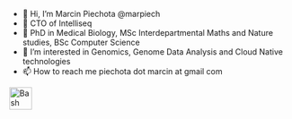 - 👋 Hi, I’m Marcin Piechota @marpiech
- :briefcase: CTO of Intelliseq
- :briefcase: PhD in Medical Biology, MSc Interdepartmental Maths and Nature studies, BSc Computer Science
- 👀 I’m interested in Genomics, Genome Data Analysis and Cloud Native technologies
- 📫 How to reach me piechota dot marcin at gmail com

<div>
  <img src="https://github.com/devicons/devicon/blob/master/icons/bash/bash-original-wordmark.svg" title="Bash" alt="Bash" width="40" height="40"/>&nbsp;
</div>

<!---
marpiech/marpiech is a ✨ special ✨ repository because its `README.md` (this file) appears on your GitHub profile.
You can click the Preview link to take a look at your changes.
--->

